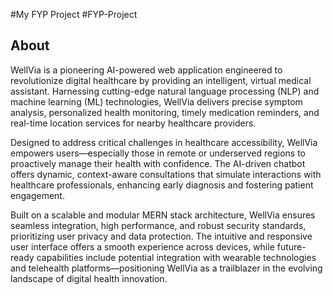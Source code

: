 #My FYP Project
#FYP-Project
## About
WellVia is a pioneering AI-powered web application engineered to revolutionize digital healthcare by providing an intelligent, virtual medical assistant. Harnessing cutting-edge natural language processing (NLP) and machine learning (ML) technologies, WellVia delivers precise symptom analysis, personalized health monitoring, timely medication reminders, and real-time location services for nearby healthcare providers.

Designed to address critical challenges in healthcare accessibility, WellVia empowers users—especially those in remote or underserved regions to proactively manage their health with confidence. The AI-driven chatbot offers dynamic, context-aware consultations that simulate interactions with healthcare professionals, enhancing early diagnosis and fostering patient engagement.

Built on a scalable and modular MERN stack architecture, WellVia ensures seamless integration, high performance, and robust security standards, prioritizing user privacy and data protection. The intuitive and responsive user interface offers a smooth experience across devices, while future-ready capabilities include potential integration with wearable technologies and telehealth platforms—positioning WellVia as a trailblazer in the evolving landscape of digital health innovation.
